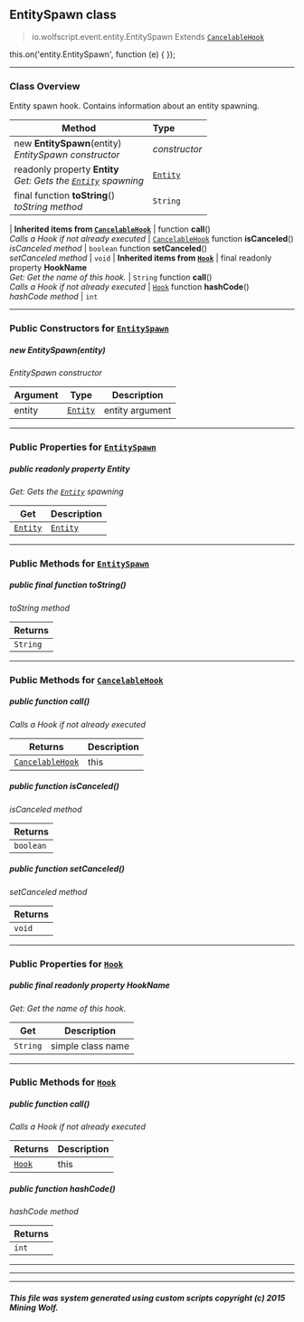 ## EntitySpawn __class__

>io.wolfscript.event.entity.EntitySpawn
>Extends [`CancelableHook`](../../hook/CancelableHook.md)

this.on('entity.EntitySpawn', function (e) { });

---

### Class Overview

Entity spawn hook. Contains information about an entity spawning.

Method | Type   
--- | :--- 
new __EntitySpawn__(entity) <br> _EntitySpawn constructor_ | _constructor_
 readonly property __Entity__ <br> _Get: Gets the [`Entity`](../../api/entity/Entity.md) spawning_ | [`Entity`](../../api/entity/Entity.md)
final function __toString__() <br> _toString method_ | `String`
 |
__Inherited items from [`CancelableHook`](../../hook/CancelableHook.md)__ |
 function __call__() <br> _Calls a Hook if not already executed_ | [`CancelableHook`](../../hook/CancelableHook.md)
 function __isCanceled__() <br> _isCanceled method_ | `boolean`
 function __setCanceled__() <br> _setCanceled method_ | `void`
 |
__Inherited items from [`Hook`](../../hook/Hook.md)__ |
final readonly property __HookName__ <br> _Get: Get the name of this hook._ | `String`
 function __call__() <br> _Calls a Hook if not already executed_ | [`Hook`](../../hook/Hook.md)
 function __hashCode__() <br> _hashCode method_ | `int`







---

### Public Constructors for [`EntitySpawn`](EntitySpawn.md)

##### <a id='entityspawn'></a>new __EntitySpawn__(entity) 

_EntitySpawn constructor_

Argument | Type | Description  
--- | --- | --- 
entity | [`Entity`](../../api/entity/Entity.md) | entity argument

---

### Public Properties for [`EntitySpawn`](EntitySpawn.md)

##### <a id='entity'></a>public  readonly property __Entity__

_Get: Gets the [`Entity`](../../api/entity/Entity.md) spawning_

Get | Description
--- | --- 
[`Entity`](../../api/entity/Entity.md) | [`Entity`](../../api/entity/Entity.md)



---

### Public Methods for [`EntitySpawn`](EntitySpawn.md)

##### <a id='tostring'></a>public final function __toString__()

_toString method_

Returns | 
--- | 
`String` |


---

### Public Methods for [`CancelableHook`](../../hook/CancelableHook.md)

##### <a id='call'></a>public  function __call__()

_Calls a Hook if not already executed_

Returns | Description
--- | --- 
[`CancelableHook`](../../hook/CancelableHook.md) | this


##### <a id='iscanceled'></a>public  function __isCanceled__()

_isCanceled method_

Returns | 
--- | 
`boolean` |


##### <a id='setcanceled'></a>public  function __setCanceled__()

_setCanceled method_

Returns | 
--- | 
`void` |


---

### Public Properties for [`Hook`](../../hook/Hook.md)

##### <a id='hookname'></a>public final readonly property __HookName__

_Get: Get the name of this hook._

Get | Description
--- | --- 
`String` | simple class name



---

### Public Methods for [`Hook`](../../hook/Hook.md)

##### <a id='call'></a>public  function __call__()

_Calls a Hook if not already executed_

Returns | Description
--- | --- 
[`Hook`](../../hook/Hook.md) | this


##### <a id='hashcode'></a>public  function __hashCode__()

_hashCode method_

Returns | 
--- | 
`int` |


---


---


---


##### This file was system generated using custom scripts copyright (c) 2015 Mining Wolf.
	

